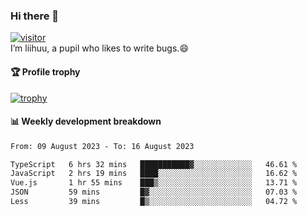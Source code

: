 ### Hi there 👋
[![visitor](https://visitor-badge.glitch.me/badge?page_id=liihuu&right_color=blue)](https://github.com/liihuu)<br>
I’m liihuu, a pupil who likes to write bugs.😄


#### 🏆 Profile trophy
[![trophy](https://github-profile-trophy.vercel.app?username=liihuu&margin-w=16&margin-h=16&rank=-C,-B)](https://github.com/liihuu)


#### 📊 Weekly development breakdown
<!--START_SECTION:waka-->

```txt
From: 09 August 2023 - To: 16 August 2023

TypeScript   6 hrs 32 mins   ███████████▓░░░░░░░░░░░░░   46.61 %
JavaScript   2 hrs 19 mins   ████░░░░░░░░░░░░░░░░░░░░░   16.62 %
Vue.js       1 hr 55 mins    ███▒░░░░░░░░░░░░░░░░░░░░░   13.71 %
JSON         59 mins         █▓░░░░░░░░░░░░░░░░░░░░░░░   07.03 %
Less         39 mins         █▒░░░░░░░░░░░░░░░░░░░░░░░   04.72 %
```

<!--END_SECTION:waka-->

<!--
**liihuu/liihuu** is a ✨ _special_ ✨ repository because its `README.md` (this file) appears on your GitHub profile.

Here are some ideas to get you started:

- 🔭 I’m currently working on ...
- 🌱 I’m currently learning ...
- 👯 I’m looking to collaborate on ...
- 🤔 I’m looking for help with ...
- 💬 Ask me about ...
- 📫 How to reach me: ...
- 😄 Pronouns: ...
- ⚡ Fun fact: ...
-->
